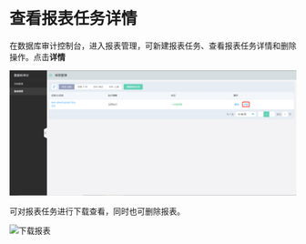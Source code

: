 # 查看报表任务详情

在数据库审计控制台，进入报表管理，可新建报表任务、查看报表任务详情和删除操作。点击**详情**

![查看报表任务详情](/image/Database-Audit/查看报表任务详情.png)

可对报表任务进行下载查看，同时也可删除报表。

![下载报表](/image/Database-Audit/下载.png)

